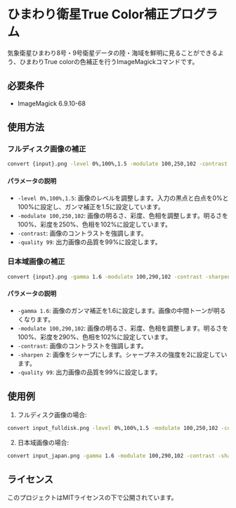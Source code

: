 # ひまわり衛星True Color補正プログラム

気象衛星ひまわり8号・9号衛星データの陸・海域を鮮明に見ることができるよう、ひまわりTrue colorの色補正を行うImageMagickコマンドです。

## 必要条件

- ImageMagick 6.9.10-68

## 使用方法

### フルディスク画像の補正

```bash
convert {input}.png -level 0%,100%,1.5 -modulate 100,250,102 -contrast -quality 99 {output}.png
```

#### パラメータの説明
- `-level 0%,100%,1.5`: 画像のレベルを調整します。入力の黒点と白点を0%と100%に設定し、ガンマ補正を1.5に設定しています。
- `-modulate 100,250,102`: 画像の明るさ、彩度、色相を調整します。明るさを100%、彩度を250%、色相を102%に設定しています。
- `-contrast`: 画像のコントラストを強調します。
- `-quality 99`: 出力画像の品質を99%に設定します。

### 日本域画像の補正

```bash
convert {input}.png -gamma 1.6 -modulate 100,290,102 -contrast -sharpen 2 -quality 99 {output}.png
```

#### パラメータの説明
- `-gamma 1.6`: 画像のガンマ補正を1.6に設定します。画像の中間トーンが明るくなります。
- `-modulate 100,290,102`: 画像の明るさ、彩度、色相を調整します。明るさを100%、彩度を290%、色相を102%に設定しています。
- `-contrast`: 画像のコントラストを強調します。
- `-sharpen 2`: 画像をシャープにします。シャープネスの強度を2に設定しています。
- `-quality 99`: 出力画像の品質を99%に設定します。

## 使用例

1. フルディスク画像の場合:
```bash
convert input_fulldisk.png -level 0%,100%,1.5 -modulate 100,250,102 -contrast -quality 99 output_fulldisk.png
```

2. 日本域画像の場合:
```bash
convert input_japan.png -gamma 1.6 -modulate 100,290,102 -contrast -sharpen 2 -quality 99 output_japan.png
```

## ライセンス

このプロジェクトはMITライセンスの下で公開されています。